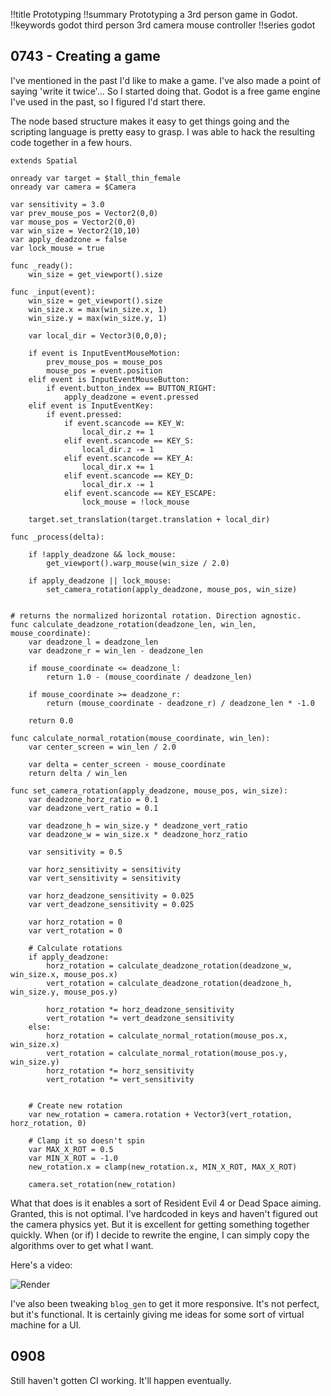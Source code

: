 !!title Prototyping
!!summary Prototyping a 3rd person game in Godot.
!!keywords godot third person 3rd camera mouse controller
!!series godot

## 0743 - Creating a game

I've mentioned in the past I'd like to make a game. I've also made a point of saying 'write it twice'... So I started doing that. Godot is a free game engine I've used in the past, so I figured I'd start there.

The node based structure makes it easy to get things going and the scripting language is pretty easy to grasp. I was able to hack the resulting code together in a few hours. 

```
extends Spatial

onready var target = $tall_thin_female
onready var camera = $Camera

var sensitivity = 3.0
var prev_mouse_pos = Vector2(0,0)
var mouse_pos = Vector2(0,0)
var win_size = Vector2(10,10)
var apply_deadzone = false
var lock_mouse = true

func _ready():
	win_size = get_viewport().size
	
func _input(event):
	win_size = get_viewport().size
	win_size.x = max(win_size.x, 1)
	win_size.y = max(win_size.y, 1)
	
	var local_dir = Vector3(0,0,0);
	
	if event is InputEventMouseMotion:
		prev_mouse_pos = mouse_pos
		mouse_pos = event.position
	elif event is InputEventMouseButton:
		if event.button_index == BUTTON_RIGHT:
			apply_deadzone = event.pressed		
	elif event is InputEventKey:
		if event.pressed:
			if event.scancode == KEY_W:
				local_dir.z += 1
			elif event.scancode == KEY_S:
				local_dir.z -= 1
			elif event.scancode == KEY_A:
				local_dir.x += 1
			elif event.scancode == KEY_D:
				local_dir.x -= 1
			elif event.scancode == KEY_ESCAPE:
				lock_mouse = !lock_mouse

	target.set_translation(target.translation + local_dir)
	
func _process(delta):
	
	if !apply_deadzone && lock_mouse:
		get_viewport().warp_mouse(win_size / 2.0)
	
	if apply_deadzone || lock_mouse:
		set_camera_rotation(apply_deadzone, mouse_pos, win_size)


# returns the normalized horizontal rotation. Direction agnostic.
func calculate_deadzone_rotation(deadzone_len, win_len, mouse_coordinate):
	var deadzone_l = deadzone_len 
	var deadzone_r = win_len - deadzone_len
	
	if mouse_coordinate <= deadzone_l:
		return 1.0 - (mouse_coordinate / deadzone_len)
	
	if mouse_coordinate >= deadzone_r:
		return (mouse_coordinate - deadzone_r) / deadzone_len * -1.0

	return 0.0
	
func calculate_normal_rotation(mouse_coordinate, win_len):
	var center_screen = win_len / 2.0
	
	var delta = center_screen - mouse_coordinate
	return delta / win_len

func set_camera_rotation(apply_deadzone, mouse_pos, win_size):
	var deadzone_horz_ratio = 0.1
	var deadzone_vert_ratio = 0.1
		
	var deadzone_h = win_size.y * deadzone_vert_ratio 
	var deadzone_w = win_size.x * deadzone_horz_ratio
	
	var sensitivity = 0.5
	
	var horz_sensitivity = sensitivity
	var vert_sensitivity = sensitivity
	
	var horz_deadzone_sensitivity = 0.025
	var vert_deadzone_sensitivity = 0.025
			
	var horz_rotation = 0
	var vert_rotation = 0
	
	# Calculate rotations
	if apply_deadzone:
		horz_rotation = calculate_deadzone_rotation(deadzone_w, win_size.x, mouse_pos.x)
		vert_rotation = calculate_deadzone_rotation(deadzone_h, win_size.y, mouse_pos.y)
		
		horz_rotation *= horz_deadzone_sensitivity
		vert_rotation *= vert_deadzone_sensitivity
	else:
		horz_rotation = calculate_normal_rotation(mouse_pos.x, win_size.x)
		vert_rotation = calculate_normal_rotation(mouse_pos.y, win_size.y)
		horz_rotation *= horz_sensitivity
		vert_rotation *= vert_sensitivity

	
	# Create new rotation
	var new_rotation = camera.rotation + Vector3(vert_rotation, horz_rotation, 0)
	
	# Clamp it so doesn't spin
	var MAX_X_ROT = 0.5
	var MIN_X_ROT = -1.0
	new_rotation.x = clamp(new_rotation.x, MIN_X_ROT, MAX_X_ROT)
	
	camera.set_rotation(new_rotation)
```

What that does is it enables a sort of Resident Evil 4 or Dead Space aiming. Granted, this is not optimal. I've hardcoded in keys and haven't figured out the camera physics yet. But it is excellent for getting something together quickly. When (or if) I decide to rewrite the engine, I can simply copy the algorithms over to get what I want.

Here's a video:

![Render](./_img/2021.09/2021.09.25_0756.gif)


I've also been tweaking `blog_gen` to get it more responsive. It's not perfect, but it's functional. It is certainly giving me ideas for some sort of virtual machine for a UI.

## 0908

Still haven't gotten CI working. It'll happen eventually.